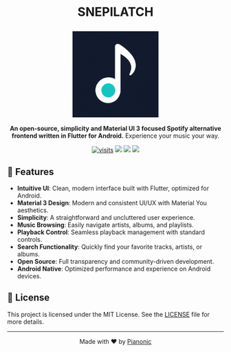 # <p align="center">SNEPILATCH</p>
<p align="center">
  <img src="https://raw.githubusercontent.com/Pianonic/snepilatch/main/assets/snepilatch_Logo.png" width="200" alt="SNEPILATCH Logo">
</p>
<p align="center">
  <strong>An open-source, simplicity and Material UI 3 focused Spotify alternative frontend written in Flutter for Android.</strong>
  Experience your music your way.
</p>
<p align="center">
  <a href="https://github.com/Pianonic/snepilatch"><img src="https://badgetrack.pianonic.ch/badge?tag=snepilatch&label=visits&color=5eead4&style=flat" alt="visits" /></a>
  <a href="https://github.com/Pianonic/snepilatch/blob/main/LICENSE"><img src="https://img.shields.io/github/license/Pianonic/snepilatch?color=5eead4&label=License"/></a>
  <a href="https://github.com/Pianonic/snepilatch/releases"><img src="https://img.shields.io/github/v/release/Pianonic/snepilatch?include_prereleases&color=5eead4&label=Latest%20Release"/></a>
  <a href="https://github.com/Pianonic/snepilatch?tab=readme-ov-file#-installation"><img src="https://img.shields.io/badge/Install-Instructions-5eead4.svg"/></a>
</p>

## 🚀 Features
- **Intuitive UI**: Clean, modern interface built with Flutter, optimized for Android.
- **Material 3 Design**: Modern and consistent UI/UX with Material You aesthetics.
- **Simplicity**: A straightforward and uncluttered user experience.
- **Music Browsing**: Easily navigate artists, albums, and playlists.
- **Playback Control**: Seamless playback management with standard controls.
- **Search Functionality**: Quickly find your favorite tracks, artists, or albums.
- **Open Source**: Full transparency and community-driven development.
- **Android Native**: Optimized performance and experience on Android devices.
<!-- 
## 📸 Screenshots (Light and Darkmode)
<p align="center">
  <img src="/assets/snepilatch_home.png" width="400" alt="SNEPILATCH Home Screen"><br/><br/>
  <img src="/assets/snepilatch_player.png" width="400" alt="SNEPILATCH Music Player"><br/>
</p>

## 📦 Installation

### Option 1: Download the Latest APK
The easiest way to get started is to download the latest `.apk` file from the [releases page](https://github.com/Pianonic/SNEPILATCH/releases) and install it on your Android device.

### Option 2: Build from Source (Recommended for Developers)

**1. Clone the repository**
```bash
git clone https://github.com/Pianonic/SNEPILATCH.git
cd SNEPILATCH
```

**2. Ensure Flutter is installed**
Make sure you have the [Flutter SDK](https://flutter.dev/docs/get-started/install) installed and configured on your system.

**3. Get dependencies**
```bash
flutter pub get
```

**4. Build the Android application**
```bash
flutter build apk --release
```
The generated APK will be located at `build/app/outputs/flutter-apk/app-release.apk`. Transfer this file to your Android device and install it.

## 🛠️ Usage
1. **Launch the App**: Open SNEPILATCH on your Android device.
2. **Connect to Service**: (If required) Follow the on-screen instructions to connect to your preferred music service.
3. **Explore Music**: Use the navigation to browse artists, albums, or playlists.
4. **Play & Control**: Tap on a track to start playback and use the player controls for managing your music.

## ⚙️ Technical Details

### Development Stack
- **Frontend**: Flutter (UI Framework)
- **UI/UX**: Material Design 3 implementation for a modern look and feel.
- **Language**: Dart
- **Target Platform**: Android

## 📋 Requirements
- **For Building**:
  - Flutter SDK (stable channel recommended)
  - Android SDK (installed with Android Studio)
  - A code editor like VS Code or Android Studio
- **For Running**:
  - Android device or emulator running Android 6.0 (Marshmallow) or higher. -->

## 📜 License
This project is licensed under the MIT License.
See the [LICENSE](https://github.com/Pianonic/snepilatch/blob/main/LICENSE) file for more details.

---
<p align="center">Made with ❤️ by <a href="https://github.com/Pianonic">Pianonic</a></p>